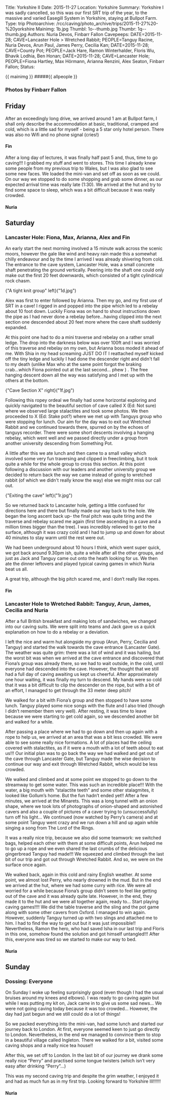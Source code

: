 Title: Yorkshire II
Date: 2015-11-27
Location: Yorkshire
Summary: Yorkshire I was sadly cancelled, so this was our first SRT trip of the year, to the massive and varied Easegill System in Yorkshire, staying at Bullpot Farm.
Type: trip
Photoarchive: /rcc/caving/photo_archive/trips/2015-11-27%20-%20yorkshire
Mainimg: 1b.jpg
Thumbl:  1o--thumb.jpg
Thumbr: 1q--thumb.jpg
Authors: Nuria Devos, Finbarr Fallon
Cavepeeps: 	DATE=2015-11-28; CAVE=Lancaster Hole > Wretched Rabbit; PEOPLE=Tanguy Racine, Nuria Devos, Arun Paul, James Perry, Cecilia Kan;
			DATE=2015-11-28; CAVE=County Pot; PEOPLE=Jack Hare, Ramon Winterhalder, Floris Wu, Bhavik Lodhia, Ben Honan;
			DATE=2015-11-28; CAVE=Lancaster Hole; PEOPLE=Fiona Hartley, Max Hörmann, Arianna Renzini, Alex Seaton, Finbarr Fallon;
Status:

{{ mainimg }}
#####{{ allpeople }}

### Photos by Finbarr Fallon

## Friday

After an exceedingly long drive, we arrived around 1 am at Bullpot farm, I shall only describe the accommodation at basic, traditional, cramped and cold, which is a little sad for myself - being a 5 star only hotel person. There was also no Wifi and no phone signal (cries!)

#### Fin

After a long day of lectures, it was finally half past 5 and, thus, time to go caving!!! I grabbed my stuff and went to stores. This time I already knew some people from my previous trip to Wales, but I was also glad to see some new faces. We loaded the mini-van and set off as soon as we could. On our way we stopped to do some shopping and grab some dinner, as our expected arrival time was really late (1:30). We arrived at the hut and try to find some space to sleep, which was a bit difficult because it was really crowded.

#### Nuria

## Saturday

### Lancaster Hole: Fiona, Max, Arianna, Alex and Fin

An early start the next morning involved a 15 minute walk across the scenic moors, however the gale like wind and heavy rain made this a somewhat chilly endeavour and by the time I arrived I was already shivering from cold. The entrance to the cave system, Lancaster Hole, was a small concrete shaft penetrating the ground vertically. Peering into the shaft one could only make out the first 20 feet downwards, which consisted of a tight cylindrical rock chasm.   

{"A tight knit group" left}("1d.jpg")          

Alex was first to enter followed by Arianna. Then my go, and my first use of SRT in a cave! I rigged in and popped into the pipe which led to a rebelay about 10 foot down. Luckily Fiona was on hand to shout instructions down the pipe as I had never done a rebelay before...having clipped into the next section one descended about 20 feet more where the cave shaft  suddenly expanded.

At this point one had to do a mini traverse and rebelay on a rather small ledge. The drop into the darkness below was over 100ft and I was worried of this traverse and rebelay on my own, but Arianna boss moded it ahead of me. With Shia in my head screaming JUST DO IT I reattached myself kicked off the  tiny ledge and luckily I had done the descender right and didn't fall to my death (unlike Max who at the same point forgot the braking crab...which Fiona pointed out at the last second... phew ) . The free hanging descent down all the way was satisfying and I met up with the others at the bottom.

{"Cave Section X" right}("1f.jpg")          

                                         
Following this ropey ordeal we finally had some horizontal exploring and quickly navigated to the beautiful section of cave called X (Ed: Not sure) where we observed large stalactites and took some photos. We then proceeded to X (Ed: Stake pot?) where we met up with Tanguys group who were stopping for lunch. Our aim for the day was to exit out Wretched Rabbit and we continued towards there, spurred on by the echoes of tanguys recorder. There were some short descents involving a hanging rebelay, which went well and we passed directly under a group from another university descending from Something Pot.

A little after this we ate lunch and then came to a small valley which involved some very fun traversing and clipped in freeclimbing, but it took quite a while for the whole group to cross this section. At this point following  a discussion with our leaders and another university group we decided to return back the way we came instead of going to wretched rabbit (of which we didn't really know the way) else we might miss our call out.

{"Exiting the cave" left}("1r.jpg")          

So we returned back to Lancaster hole, getting a little confused for directions here and there but finally made our way back to the hole. We began the long ascent back up- the final pitch was quite tiring and the traverse and rebelay scared me again (first time ascending in a cave and a million times bigger than the tree). I was incredibly relieved to get to the surface, although it was crazy cold and I had to jump up and down for about 40 minutes to stay warm until the rest were out.

We had been underground about 10 hours I think, which went super quick, we got back around 9.30pm ish, quite a while after all the other groups, and just as Jack and Tanguy came out onto the heath looking for us. We then ate the dinner leftovers and played typical caving games in which Nuria beat us all.

A great trip, although the big pitch scared me, and I don’t really like ropes.

#### Fin

### Lancaster Hole to Wretched Rabbit: Tanguy, Arun, James, Cecilia and Nuria

After a full British breakfast and making lots of sandwiches, we changed into our caving suits. We were split into teams and Jack gave us a quick explanation on how to do a rebelay or a deviation. 

I left the nice and warm hut alongside my group (Arun, Perry, Cecilia and Tanguy) and started the walk towards the cave entrance (Lancaster Gate). The weather was quite grim: there was a lot of wind and it was hailing, but the worst bit was when we arrived at the cave entrance and discovered that Fiona’s group was already there, so we had to wait outside, in the cold, until everyone had descended into the cave. However, the thought that we still had a full day of caving awaiting us kept us cheerful. After approximately one hour waiting, it was finally my turn to descend. My hands were so cold that it was a bit difficult to clip the descender on the rope, but with a bit of an effort, I managed to get through the 33 meter deep pitch! 

We walked for a bit with Fiona’s group and then stopped to have some lunch. Tanguy played some nice songs with the flute and I also tried (though I didn’t remember them very well). After resting, it was time to leave because we were starting to get cold again, so we descended another bit and walked for a while. 

After passing a place where we had to go down and then up again with a rope to help us, we arrived at an area that was a bit less crowded. We were able to see some really nice formations. A lot of places had the ceiling covered with stalactites, as if it were a mouth with a lot of teeth about to eat us!!! Our initial plan was to go back the way we had walked and get out of the cave through Lancaster Gate, but Tanguy made the wise decision to continue our way and exit through Wretched Rabbit, which would be less crowded. 

We walked and climbed and at some point we stopped to go down to the streamway to get some water. This was such an incredible place!!! With the water, a big mouth with “stalactite teeth” and some other stalagmites, it looked like Gollum’s home. But the fun hadn’t ended yet!! After a few minutes, we arrived at the Minarets. This was a long tunnel with an onion shape, where we took lots of photographs of onion-shaped and astonished cavers and also a couple of pictures of a caver trying to (unsuccessfully) turn off his light... We continued (now watched by Perry’s camera) and at some point Tanguy went crazy and we run down a hill and up again while singing a song from The Lord of the Rings.

It was a really nice trip, because we also did some teamwork: we switched bags, helped each other with them at some difficult points, Arun helped me to go up a rope and we even shared the last crumbs of the delicious gingerbread Tanguy had made!!! We squeezed and climbed through the last bit of our trip and got out through Wretched Rabbit. And so, we were on the surface once again. 

We walked back, again in this cold and rainy English weather. At some point, we almost lost Perry, who nearly drowned in the mud. But in the end we arrived at the hut, where we had some curry with rice. We were all worried for a while because Fiona’s group didn’t seem to feel like getting out of the cave and it was already quite late. However, in the end, they made it to the hut and we were all together again, ready to... Start playing caving games!!!! We did the table traverse and the sling and the pot game along with some other cavers from Oxford. I managed to win again. However, suddenly Tanguy turned up with two slings and attached me to him. I had to find the way to get out but it was just impossible!! Nevertheless, Ramon the hero, who had saved Isha in our last trip and Floris in this one, somehow found the solution and got himself untangled!!! After this, everyone was tired so we started to make our way to bed.

#### Nuria

## Sunday

### Dossing: Everyone

On Sunday I woke up feeling surprisingly good (even though I had the usual bruises around my knees and elbows). I was ready to go caving again but while I was putting my kit on, Jack came in to give us some sad news... We were not going caving today because it was too crowded... However, the day had just begun and we still could do a lot of things!

So we packed everything into the mini-van, had some lunch and started our journey back to London. At first, everyone seemed keen to just go directly to London. Nevertheless, in the end we managed to convince them to stop in a beautiful village called Ingleton. There we walked for a bit, visited some caving shops and a really nice tea house!!

After this, we set off to London. In the last bit of our journey we drank some really nice “Perry” and practised some tongue twisters (which isn’t very easy after drinking “Perry”...)

This was my second caving trip and despite the grim weather, I enjoyed it and had as much fun as in my first trip. Looking forward to Yorkshire III!!!!!!

#### Nuria
